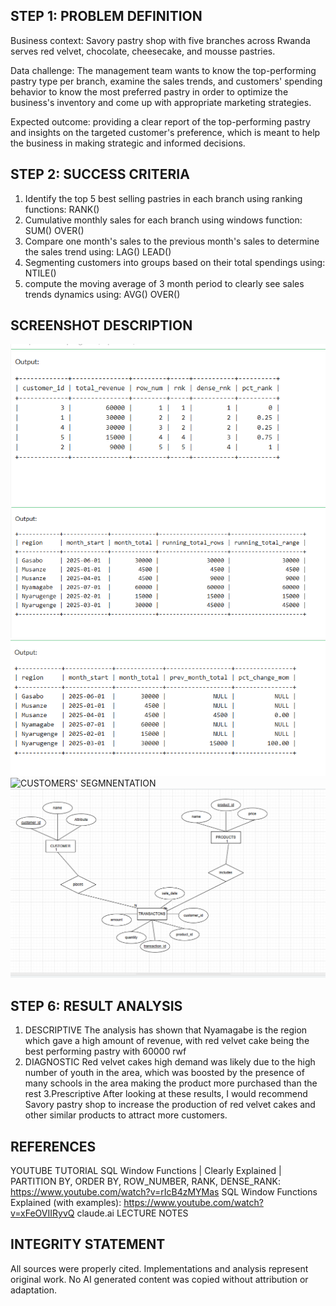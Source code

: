 ## STEP 1: PROBLEM DEFINITION 
Business context: Savory pastry shop with five branches across Rwanda serves red velvet, chocolate, cheesecake, and mousse pastries.

Data challenge: The management team wants to know the top-performing pastry type per branch, examine the sales trends, and customers' spending behavior to know the most preferred pastry in order to optimize the business's inventory and come up with appropriate marketing strategies.

Expected outcome: providing a clear report of the top-performing pastry and insights on the targeted customer's preference, which is meant to help the business in making strategic and informed decisions.

## STEP 2: SUCCESS CRITERIA
1. Identify the top 5 best selling pastries in each branch using ranking functions: RANK()
2. Cumulative monthly sales for each branch using windows function: SUM() OVER()
3. Compare one month's sales to the previous month's sales to determine the sales trend using: LAG() LEAD()
4. Segmenting customers into groups based on their total spendings using: NTILE()
5. compute the moving average of 3 month period to clearly see sales trends dynamics using: AVG() OVER()

## SCREENSHOT DESCRIPTION 
![TOP PERFORMING PASTRY](screenshots/RANK.png)
![CUMULATIVE MONTHLY SALES](screenshots/AGGREGATE.png)
![PERIOD-TO-PERIOD SLAES COMPARISON](screenshots/MONTH-OVER-MONTH.png)
![CUSTOMERS' SEGMNENTATION](screenshots/CUSTOMER-SEGMENTS.png)
![THE ER DIAGRAM OF SCHEMA](screenshots/ERD.png)

## STEP 6: RESULT ANALYSIS
1. DESCRIPTIVE
   The analysis has shown that Nyamagabe is the region which gave a high amount of revenue, with red velvet cake being the best performing pastry with 60000 rwf
2. DIAGNOSTIC
   Red velvet cakes high demand was likely due to the high number of youth in the area, which was boosted by the presence of many schools in the area making the product more    purchased than the rest
3.Prescriptive
  After looking at these results, I would recommend Savory pastry shop to increase the production of red velvet cakes and other similar products to attract more customers.    
## REFERENCES
YOUTUBE TUTORIAL SQL Window Functions | Clearly Explained | PARTITION BY, ORDER BY, ROW_NUMBER, RANK, DENSE_RANK: https://www.youtube.com/watch?v=rIcB4zMYMas
SQL Window Functions Explained (with examples): https://www.youtube.com/watch?v=xFeOVIIRyvQ
claude.ai
LECTURE NOTES

## INTEGRITY STATEMENT
All sources were properly cited. Implementations and analysis represent original work. No AI generated content was copied without attribution or adaptation.
